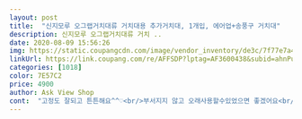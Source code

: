 ```yaml
---
layout: post 
title:  "신지모루 오그랩거치대류 거치대용 추가거치대, 1개입, 에어업+송풍구 거치대" 
description: 신지모루 오그랩거치대류 거치 ..
date: 2020-08-09 15:56:26 
img: https://static.coupangcdn.com/image/vendor_inventory/de3c/7f77e7a4e3ea425cfdf1384c62b6a90614962c53f72ffef8b28ee044397a.jpg 
linkUrl: https://link.coupang.com/re/AFFSDP?lptag=AF3600438&subid=ahnPublicAsk&pageKey=311655330&itemId=983629249&vendorItemId=5403713701&traceid=V0-113-ccf01387f66829df 
categories: [1018] 
color: 7E57C2 
price: 4900 
author: Ask View Shop 
cont:  "고정도 잘되고 튼튼해요^^♡<br/>부서지지 않고 오래사용할수있었으면 좋겠어요<br/>이건 뭐 뫼비우스의 띠인가요.<br/> 송풍구에 거치하는 부분 스프링 있는 그 어딘가가 부러져서 안 물려서 다시 산건데 그거 사서 다시 끼울려니 본채? 핸드폰을 직접 거치하는 부분의 뒷부분 볼 넣는 부분이 깨지더라구요 ;;; 전체를 다시 샀어야 하는건가<br/> - 싶기도 하고<br/>일단 끼워는 져서 쓰고는 있는데 오래 갈 것 같진 않아 불안불안 하네요.<br/><br/>제발 이거 쓰세요.<br/> 제발제발제발<br/>차량용 무선충전기 이것저것 다 써봐도 방지턱만 넘으면 발밑으로 고꾸라지는 분들.<br/><br/>충전하는 부위는 기존에 가지고있던거 쓰시고 하단 송풍구 연결부만 이걸로 바꿔서 쓰세요.<br/> 방지턱 200으로 넘어도 충전기 안떨어집니다.<br/><br/>" 
---
```

